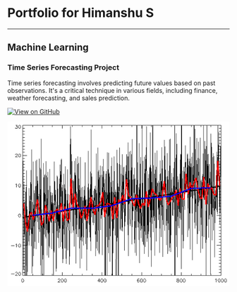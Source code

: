 # Portfolio for Himanshu S
---
## Machine Learning

### Time Series Forecasting Project 

Time series forecasting involves predicting future values based on past observations. It's a critical technique in various fields, including finance, weather forecasting, and sales prediction.

[![View on GitHub](https://img.shields.io/badge/GitHub-View_on_GitHub-blue?logo=GitHub)](https://github.com/himanshus/time_series_forecasting)

<center><img src="Random-data-plus-trend-r2.png"/></center>
